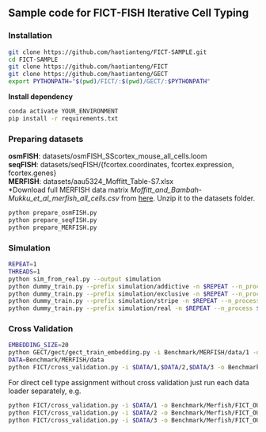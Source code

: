 ## Sample code for FICT-FISH Iterative Cell Typing

### Installation
```bash
git clone https://github.com/haotianteng/FICT-SAMPLE.git
cd FICT-SAMPLE
git clone https://github.com/haotianteng/FICT
git clone https://github.com/haotianteng/GECT
export PYTHONPATH="$(pwd)/FICT/:$(pwd)/GECT/:$PYTHONPATH"
```
**Install dependency**
```bash
conda activate YOUR_ENVIRONMENT
pip install -r requirements.txt
```

### Preparing datasets
**osmFISH**: datasets/osmFISH_SScortex_mouse_all_cells.loom  
**seqFISH**: datasets/seqFISH/{fcortex.coordinates, fcortex.expression, fcortex.genes}  
**MERFISH**: datasets/aau5324_Moffitt_Table-S7.xlsx  
*Download full MERFISH data matrix *Moffitt_and_Bambah-Mukku_et_al_merfish_all_cells.csv* from [here](https://datadryad.org/stash/dataset/doi:10.5061/dryad.8t8s248).
Unzip it to the datasets folder.

```bash
python prepare_osmFISH.py
python prepare_seqFISH.py
python prepare_MERFISH.py
```
### Simulation
```bash
REPEAT=1
THREADS=1
python sim_from_real.py --output simulation
python dummy_train.py --prefix simulation/addictive -n $REPEAT --n_process $THREADS
python dummy_train.py --prefix simulation/exclusive -n $REPEAT --n_process $THREADS
python dummy_train.py --prefix simulation/stripe -n $REPEAT --n_process $THREADS
python dummy_train.py --prefix simulation/real -n $REPEAT --n_process $THREADS
```

### Cross Validation
```bash
EMBEDDING_SIZE=20
python GECT/gect/gect_train_embedding.py -i Benchmark/MERFISH/data/1 -o Benchmark/MERFISH/ -m embedding --embedding-size $EMBEDDING_SIZE -b 200 --epoches 10 -t 4e-3
DATA=Benchmark/MERFISH/data
python FICT/cross_validation.py -i $DATA/1,$DATA/2,$DATA/3 -o Benchmark/MERFISH/FICT_CV/ --renew_round 40 --n_class 7 -d $EMBEDDING_SIZE --spatio_factor 0.1 --mode multi --reduced_method Embedding --embedding_file Benchmark/MERFISH/embedding 
```
For direct cell type assignment without cross validation just run each data loader separately, e.g.  
```bash
python FICT/cross_validation.py -i $DATA/1 -o Benchmark/Merfish/FICT_OUT1/ --renew_round 40 --n_class 7 -d 20 --spatio_factor 0.1 --mode multi --reduced_method Embedding --embedding_file Benchmark/MERFISH/embedding 
python FICT/cross_validation.py -i $DATA/2 -o Benchmark/Merfish/FICT_OUT2/ --renew_round 40 --n_class 7 -d 20 --spatio_factor 0.1 --mode multi --reduced_method Embedding --embedding_file Benchmark/MERFISH/embedding 
python FICT/cross_validation.py -i $DATA/3 -o Benchmark/Merfish/FICT_OUT3/ --renew_round 40 --n_class 7 -d 20 --spatio_factor 0.1 --mode multi --reduced_method Embedding --embedding_file Benchmark/MERFISH/embedding 

```
